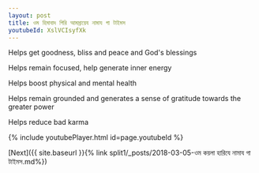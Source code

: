 ```yaml
---
layout: post
title: ওম হিমাবাদ গিরি আমস্রায়েয নামায গা টাইমস
youtubeId: XslVCIsyfXk
---
```

 
 
Helps get goodness, bliss and peace and God's blessings
 
Helps remain focused, help generate inner energy 
 
Helps boost physical and mental health 
 
Helps remain grounded and generates a sense of gratitude towards the greater power 
 
Helps reduce bad karma
 
 
 
 


{% include youtubePlayer.html id=page.youtubeId %}
 
[Next]({{ site.baseurl }}{% link  split1/_posts/2018-03-05-ওম কয়লা হারিযে নামায গা টাইমস.md%})
 
